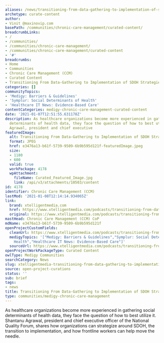 ```yaml
---
aliases: /news/transitioning-from-data-gathering-to-implementation-of-sdoh-strategies
archetype: curate-content
author:
- Vinit @maxinovip.com
basePath: /communities/chronic-care-management/curated-content/
breadcrumbLinks:
- /
- /communities/
- /communities/chronic-care-management/
- /communities/chronic-care-management/curated-content
- '#'
breadcrumbs:
- Home
- Communities
- Chronic Care Management (CCM)
- Curated Content
- Transitioning From Data-Gathering to Implementation of SDOH Strategies
categories: []
communityTopics:
- 'Medigy: Barriers & Guidelines'
- 'Symplur: Social Determinants of Health'
- 'Healthcare IT News: Evidence-Based Care'
contentCategories: medigy-chronic-care-management-curated-content
date: '2021-01-07T12:51:55.631178Z'
description: As healthcare organizations become more experienced in gathering social
  determinants of health data, they face the question of how to best utilize it. Shantanu
  Agrawal, president and chief executive
featuredImage:
  alt: Transitioning From Data-Gathering to Implementation of SDOH Strategies
  format: JPEG
  href: e3476a13-b61f-5739-9509-6b9b595d121f-featuredImage.jpeg
  size:
  - 1180
  - 600
  valid: true
  workPackage: 4178
  wpAttachment:
    fileName: Curated_Featured_Image.jpg
    link: /api/v3/attachments/10503/content
id: 4178
identifier: Chronic Care Management (CCM)
lastMod: '2021-01-08T12:14:14.934065Z'
link:
  brand: xtelligentmedia.com
  href: https://www.xtelligentmedia.com/podcasts/transitioning-from-data-gathering-to-implementation-of-sdoh-strategies
  original: https://www.xtelligentmedia.com/podcasts/transitioning-from-data-gathering-to-implementation-of-sdoh-strategies
mastHead: Chronic Care Management (CCM) CoP
mdName: e3476a13-b61f-5739-9509-6b9b595d121f
openProjectCustomFields:
  cleanUrl: https://www.xtelligentmedia.com/podcasts/transitioning-from-data-gathering-to-implementation-of-sdoh-strategies
  medigyTopics: '["Medigy: Barriers & Guidelines","Symplur: Social Determinants of
    Health","Healthcare IT News: Evidence-Based Care"]'
  sourceUrl: https://www.xtelligentmedia.com/podcasts/transitioning-from-data-gathering-to-implementation-of-sdoh-strategies
openProjectWorkPackageType: Curated Content
owlType: Medigy Communities
searchCategory: News
slug: xtelligentmedia-transitioning-from-data-gathering-to-implementation-of-sdoh-strategies
source: open-project-curations
status: ''
sub: brief
tags:
- news
title: Transitioning From Data-Gathering to Implementation of SDOH Strategies
type: communities/medigy-chronic-care-management
---
```


<p>As healthcare organizations become more experienced in gathering social determinants of health data, they face the question of how to best utilize it. Shantanu Agrawal, president and chief executive officer of the National Quality Forum, shares how organizations can strategize around SDOH, the transition to implementation, and how frontline workers can help move the needle.</p>
